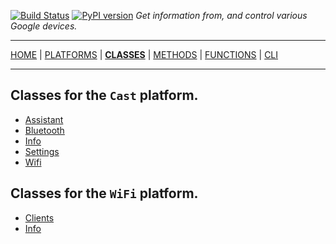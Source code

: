 [![Build Status][travis_status]][travis] [![PyPI version][pypi_badge]][pypi] _Get information from, and control various Google devices._

***

[HOME][home] | [PLATFORMS][platforms] | [**CLASSES**][classes] | [METHODS][methods] | [FUNCTIONS][functions] | [CLI][cli]

***

## Classes for the `Cast` platform.

- [Assistant](https://ludeeus.github.io/ROOT/classes/cast/assistant)
- [Bluetooth](https://ludeeus.github.io/ROOT/classes/cast/bluetooth)
- [Info](https://ludeeus.github.io/ROOT/classes/cast/info)
- [Settings](https://ludeeus.github.io/ROOT/classes/cast/settings)
- [Wifi](https://ludeeus.github.io/ROOT/classes/cast/wifi)

## Classes for the `WiFi` platform.

- [Clients](https://ludeeus.github.io/ROOT/classes/wifi/clients)
- [Info](https://ludeeus.github.io/ROOT/classes/wifi/info)

<!-- menu -->
[travis]: https://travis-ci.com/ludeeus/googledevices
[travis_status]: https://travis-ci.com/ludeeus/googledevices.svg?branch=master
[pypi]:https://pypi.org/project/googledevices/
[pypi_badge]: https://badge.fury.io/py/googledevices.svg
[home]: https://ludeeus.github.io/ROOT
[platforms]: https://ludeeus.github.io/ROOT/platforms
[classes]: https://ludeeus.github.io/ROOT/classes
[methods]: https://ludeeus.github.io/ROOT/methods
[functions]: https://ludeeus.github.io/ROOT/functions
[cli]: https://ludeeus.github.io/ROOT/cli